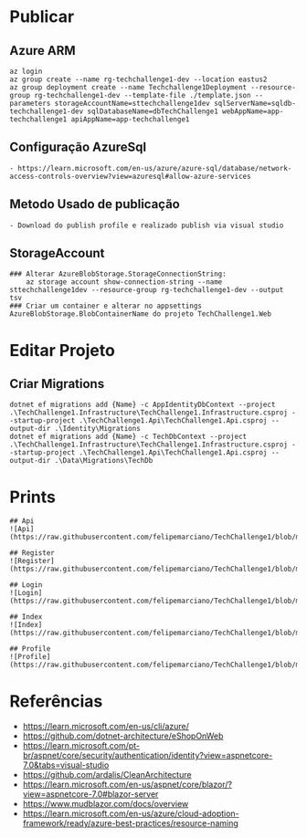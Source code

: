 
# Publicar

## Azure ARM
	az login
	az group create --name rg-techchallenge1-dev --location eastus2
	az group deployment create --name Techchallenge1Deployment --resource-group rg-techchallenge1-dev --template-file ./template.json --parameters storageAccountName=sttechchallenge1dev sqlServerName=sqldb-techchallenge1-dev sqlDatabaseName=dbTechChallenge1 webAppName=app-techchallenge1 apiAppName=app-techchallenge1

## Configuração AzureSql
	- https://learn.microsoft.com/en-us/azure/azure-sql/database/network-access-controls-overview?view=azuresql#allow-azure-services

## Metodo Usado de publicação
	- Download do publish profile e realizado publish via visual studio

## StorageAccount
	### Alterar AzureBlobStorage.StorageConnectionString:
		az storage account show-connection-string --name sttechchallenge1dev --resource-group rg-techchallenge1-dev --output tsv
	### Criar um container e alterar no appsettings AzureBlobStorage.BlobContainerName do projeto TechChallenge1.Web 

# Editar Projeto

## Criar Migrations
	dotnet ef migrations add {Name} -c AppIdentityDbContext --project .\TechChallenge1.Infrastructure\TechChallenge1.Infrastructure.csproj --startup-project .\TechChallenge1.Api\TechChallenge1.Api.csproj --output-dir .\Identity\Migrations
	dotnet ef migrations add {Name} -c TechDbContext --project .\TechChallenge1.Infrastructure\TechChallenge1.Infrastructure.csproj --startup-project .\TechChallenge1.Api\TechChallenge1.Api.csproj --output-dir .\Data\Migrations\TechDb

# Prints

	## Api
	![Api](https://raw.githubusercontent.com/felipemarciano/TechChallenge1/blob/master/Screenshot_api.png)

	## Register
	![Register](https://raw.githubusercontent.com/felipemarciano/TechChallenge1/blob/master/Screenshot_register.png)

	## Login
	![Login](https://raw.githubusercontent.com/felipemarciano/TechChallenge1/blob/master/Screenshot_login.png)

	## Index
	![Index](https://raw.githubusercontent.com/felipemarciano/TechChallenge1/blob/master/Screenshot_index.png)

	## Profile
	![Profile](https://raw.githubusercontent.com/felipemarciano/TechChallenge1/blob/master/Screenshot_index.png)

# Referências

- https://learn.microsoft.com/en-us/cli/azure/
- https://github.com/dotnet-architecture/eShopOnWeb
- https://learn.microsoft.com/pt-br/aspnet/core/security/authentication/identity?view=aspnetcore-7.0&tabs=visual-studio
- https://github.com/ardalis/CleanArchitecture
- https://learn.microsoft.com/en-us/aspnet/core/blazor/?view=aspnetcore-7.0#blazor-server
- https://www.mudblazor.com/docs/overview
- https://learn.microsoft.com/en-us/azure/cloud-adoption-framework/ready/azure-best-practices/resource-naming
